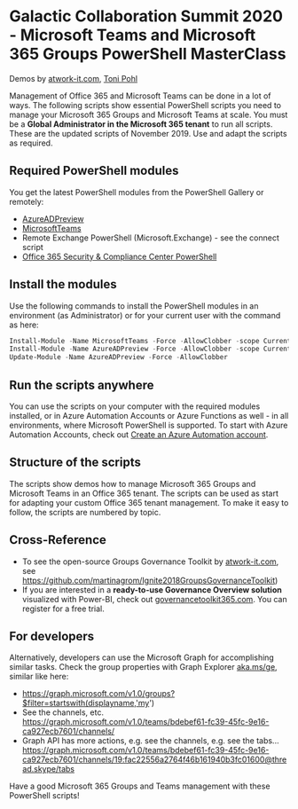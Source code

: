 # Galactic Collaboration Summit 2020 - Microsoft Teams and Microsoft 365 Groups PowerShell MasterClass

Demos by [atwork-it.com](https://www.atwork-it.com/), [Toni Pohl](https://twitter.com/atwork)

Management of Office 365 and Microsoft Teams can be done in a lot of ways. The following scripts show essential PowerShell scripts you need to manage your Microsoft 365 Groups and Microsoft Teams at scale. You must be a **Global Administrator in the Microsoft 365 tenant** to run all scripts. These are the updated scripts of November 2019. Use and adapt the scripts as required.

## Required PowerShell modules

You get the latest PowerShell modules from the PowerShell Gallery or remotely:

- [AzureADPreview](https://www.powershellgallery.com/packages/AzureADPreview/)
- [MicrosoftTeams](https://www.powershellgallery.com/packages/MicrosoftTeams/)
- Remote Exchange PowerShell (Microsoft.Exchange) - see the connect script
- [Office 365 Security & Compliance Center PowerShell](https://docs.microsoft.com/en-us/powershell/exchange/office-365-scc/connect-to-scc-powershell/connect-to-scc-powershell?view=exchange-ps)

## Install the modules

Use the following commands to install the PowerShell modules in an environment (as Administrator) or for your current user with the command as here:

~~~~powershell
Install-Module -Name MicrosoftTeams -Force -AllowClobber -scope CurrentUser
Install-Module -Name AzureADPreview -Force -AllowClobber -scope CurrentUser
Update-Module -Name AzureADPreview -Force -AllowClobber
~~~~

## Run the scripts anywhere

You can use the scripts on your computer with the required modules installed, or in Azure Automation Accounts or Azure Functions as well - in all environments, where Microsoft PowerShell is supported. To start with Azure Automation Accounts, check out [Create an Azure Automation account](https://docs.microsoft.com/en-us/azure/automation/automation-quickstart-create-account).

## Structure of the scripts

The scripts show demos how to manage  Microsoft 365 Groups and Microsoft Teams in an Office 365 tenant. The scripts can be used as start for adapting your custom Office 365 tenant management. To make it easy to follow, the scripts are numbered by topic.

## Cross-Reference

- To see the open-source Groups Governance Toolkit by [atwork-it.com](https://www.atwork-it.com/), see https://github.com/martinagrom/Ignite2018GroupsGovernanceToolkit) 
- If you are interested in a **ready-to-use Governance Overview solution** visualized with Power-BI, check out [governancetoolkit365.com](https://governancetoolkit365.com/). You can register for a free trial.

## For developers

Alternatively, developers can use the Microsoft Graph for accomplishing similar tasks. Check the group properties with Graph Explorer [aka.ms/ge](https://aka.ms/ge), similar like here:

- https://graph.microsoft.com/v1.0/groups?$filter=startswith(displayname,'my')
- See the channels, etc. https://graph.microsoft.com/v1.0/teams/bdebef61-fc39-45fc-9e16-ca927ecb7601/channels/
- Graph API has more actions, e.g. see the channels, e.g. see the tabs... https://graph.microsoft.com/v1.0/teams/bdebef61-fc39-45fc-9e16-ca927ecb7601/channels/19:fac22556a2764f46b161940b3fc01600@thread.skype/tabs

Have a good Microsoft 365 Groups and Teams management with these PowerShell scripts!
